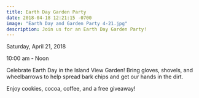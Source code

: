 ```yaml
---
title: Earth Day Garden Party
date: 2018-04-18 12:21:15 -0700
image: "Earth Day and Garden Party 4-21.jpg"
description: Join us for an Earth Day Garden Party!
---
```

Saturday, April 21, 2018

10:00 am - Noon

Celebrate Earth Day in the Island View Garden! Bring gloves, shovels, and wheelbarrows to help spread bark chips and get our hands in the dirt. 

Enjoy cookies, cocoa, coffee, and a free giveaway!